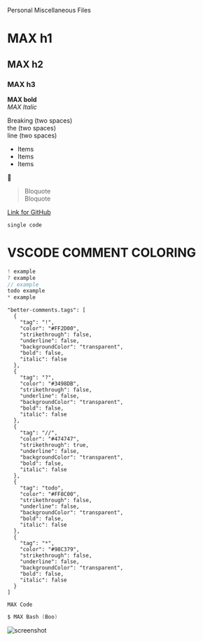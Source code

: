 Personal Miscellaneous Files

MAX h1
===

## MAX h2
### MAX h3
**MAX bold**  
_MAX Italic_

Breaking (two spaces)  
the (two spaces)  
line (two spaces)  

* Items
* Items
* Items
  
:rocket:
  
> Bloquote  
Bloquote

[Link for GitHub](http://github.com)
  

`single code`

VSCODE COMMENT COLORING
===

```js
! example
? example
// example
todo example
* example
```

```
"better-comments.tags": [
  {
    "tag": "!",
    "color": "#FF2D00",
    "strikethrough": false,
    "underline": false,
    "backgroundColor": "transparent",
    "bold": false,
    "italic": false
  },
  {
    "tag": "?",
    "color": "#3498DB",
    "strikethrough": false,
    "underline": false,
    "backgroundColor": "transparent",
    "bold": false,
    "italic": false
  },
  {
    "tag": "//",
    "color": "#474747",
    "strikethrough": true,
    "underline": false,
    "backgroundColor": "transparent",
    "bold": false,
    "italic": false
  },
  {
    "tag": "todo",
    "color": "#FF8C00",
    "strikethrough": false,
    "underline": false,
    "backgroundColor": "transparent",
    "bold": false,
    "italic": false
  },
  {
    "tag": "*",
    "color": "#98C379",
    "strikethrough": false,
    "underline": false,
    "backgroundColor": "transparent",
    "bold": false,
    "italic": false
  }
]
```
  
```
MAX Code
```

```Boo
$ MAX Bash (Boo)
```

![screenshot](http://i.imgur.com/rFYWZTD.png)
